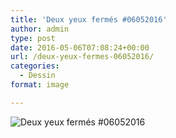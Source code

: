 ```yaml
---
title: 'Deux yeux fermés #06052016'
author: admin
type: post
date: 2016-05-06T07:08:24+00:00
url: /deux-yeux-fermes-06052016/
categories:
  - Dessin
format: image

---
```

![Deux yeux fermés #06052016](./img_0371.jpg)